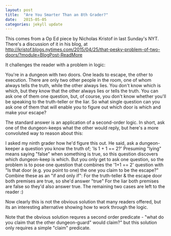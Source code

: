 ```yaml
---
layout: post
title:  "Are You Smarter Than an 8th Grader?"
date:   2015-05-05
categories: jekyll update
---
```


This comes from a Op Ed piece by Nicholas Kristof in last Sunday's
NYT.  There's a discussion of it in his blog, at
http://kristof.blogs.nytimes.com/2015/04/25/that-pesky-problem-of-two-doors/?module=BlogPost-ReadMore

It challenges the reader with a problem in logic:

You're in a dungeon with two doors. One leads to escape, the other to
execution. There are only two other people in the room, one of whom
always tells the truth, while the other always lies. You don't know
which is which, but they know that the other always lies or tells the
truth. You can ask one of them one question, but, of course, you don't
know whether you'll be speaking to the truth-teller or the liar. So
what single question can you ask one of them that will enable you to
figure out which door is which and make your escape?

The standard answer is an application of a second-order logic. In
short, ask one of the dungeon-keeps what the other would reply, but
here's a more convoluted way to reason about this:

I asked my ninth grader how he'd figure this out. He said, ask a
dungeon-keeper a question you know the truth of; 'Is 1 + 1 == 2?'
Presuming "lying" means saying "false" when something is true, so this
question discovers which dungeon-keep is which.  But you only get to
ask one question, so the problem is to pose one question that combines
the '1+1 == 2' question with "Is that door (e.g. you point to one) the
one you claim to be the escape?" Combine these as an "if and only if":
For the truth-teller & the escape door both premises are true, so
she'd answer "true" For the liar both premises are false so they'd
also answer true.  The remaining two cases are left to the reader :)

 

Now clearly this is not the obvious solution that many readers
offered, but its an interesting alternative showing how to work
through the logic.

Note that the obvious solution requres a second order predicate -
"what do you claim that the other dungeon-guard" would claim?" but
this solution only requires a simple "claim" predicate.
